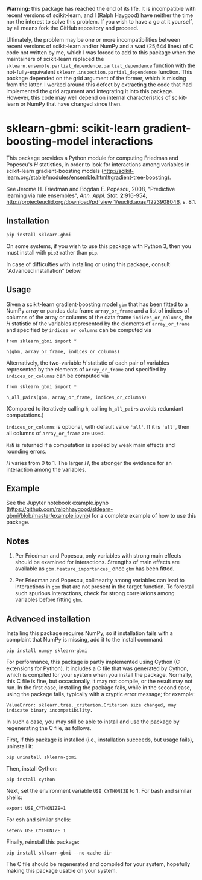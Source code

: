 **Warning:** this package has reached the end of its life.
It is incompatible with recent versions of scikit-learn, and I (Ralph Haygood) have neither the time nor the interest to solve this problem.
If you wish to have a go at it yourself, by all means fork the GitHub repository and proceed.

Ultimately, the problem may be one or more incompatibilities between recent versions of scikit-learn and/or NumPy and a wad (25,644 lines) of C code not written by me, which I was forced to add to this package when the maintainers of scikit-learn replaced the `sklearn.ensemble.partial_dependence.partial_dependence` function with the not-fully-equivalent `sklearn.inspection.partial_dependence` function.
This package depended on the grid argument of the former, which is missing from the latter.
I worked around this defect by extracting the code that had implemented the grid argument and integrating it into this package.
However, this code may well depend on internal characteristics of scikit-learn or NumPy that have changed since then.


sklearn-gbmi: scikit-learn gradient-boosting-model interactions
===============================================================

This package provides a Python module for computing Friedman and Popescu's *H* statistics, in order to look for
interactions among variables in scikit-learn gradient-boosting models
(http://scikit-learn.org/stable/modules/ensemble.html#gradient-tree-boosting).

See Jerome H. Friedman and Bogdan E. Popescu, 2008, "Predictive learning via rule ensembles", *Ann. Appl. Stat.*
**2**:916-954, http://projecteuclid.org/download/pdfview_1/euclid.aoas/1223908046, s. 8.1.


Installation
------------

    pip install sklearn-gbmi

On some systems, if you wish to use this package with Python 3, then you must install with `pip3` rather than `pip`.

In case of difficulties with installing or using this package, consult "Advanced installation" below.


Usage
-----

Given a scikit-learn gradient-boosting model `gbm` that has been fitted to a NumPy array or pandas data frame
`array_or_frame` and a list of indices of columns of the array or columns of the data frame `indices_or_columns`, the
*H* statistic of the variables represented by the elements of `array_or_frame` and specified by `indices_or_columns` can
be computed via

    from sklearn_gbmi import *

    h(gbm, array_or_frame, indices_or_columns)

Alternatively, the two-variable *H* statistic of each pair of variables represented by the elements of `array_or_frame`
and specified by `indices_or_columns` can be computed via

    from sklearn_gbmi import *

    h_all_pairs(gbm, array_or_frame, indices_or_columns)

(Compared to iteratively calling `h`, calling `h_all_pairs` avoids redundant computations.)

`indices_or_columns` is optional, with default value `'all'`. If it is `'all'`, then all columns of `array_or_frame` are
used.

`NaN` is returned if a computation is spoiled by weak main effects and rounding errors.

*H* varies from 0 to 1. The larger *H*, the stronger the evidence for an interaction among the variables.


Example
-------

See the Jupyter notebook example.ipynb (https://github.com/ralphhaygood/sklearn-gbmi/blob/master/example.ipynb) for a
complete example of how to use this package.


Notes
-----

1. Per Friedman and Popescu, only variables with strong main effects should be examined for interactions. Strengths of
main effects are available as `gbm.feature_importances_` once `gbm` has been fitted.

2. Per Friedman and Popescu, collinearity among variables can lead to interactions in `gbm` that are not present in the
target function. To forestall such spurious interactions, check for strong correlations among variables before fitting
`gbm`.


Advanced installation
---------------------

Installing this package requires NumPy, so if installation fails with a complaint that NumPy is missing, add it to the
install command:

    pip install numpy sklearn-gbmi

For performance, this package is partly implemented using Cython (C extensions for Python). It includes a C file that
was generated by Cython, which is compiled for your system when you install the package. Normally, this C file is fine,
but occasionally, it may not compile, or the result may not run. In the first case, installing the package fails, while
in the second case, using the package fails, typically with a cryptic error message; for example:

    ValueError: sklearn.tree._criterion.Criterion size changed, may indicate binary incompatibility.

In such a case, you may still be able to install and use the package by regenerating the C file, as follows.

First, if this package is installed (i.e., installation succeeds, but usage fails), uninstall it:

    pip uninstall sklearn-gbmi

Then, install Cython:

    pip install cython

Next, set the environment variable `USE_CYTHONIZE` to 1. For bash and similar shells:

    export USE_CYTHONIZE=1

For csh and similar shells:

    setenv USE_CYTHONIZE 1

Finally, reinstall this package:

    pip install sklearn-gbmi --no-cache-dir

The C file should be regenerated and compiled for your system, hopefully making this package usable on your system.
